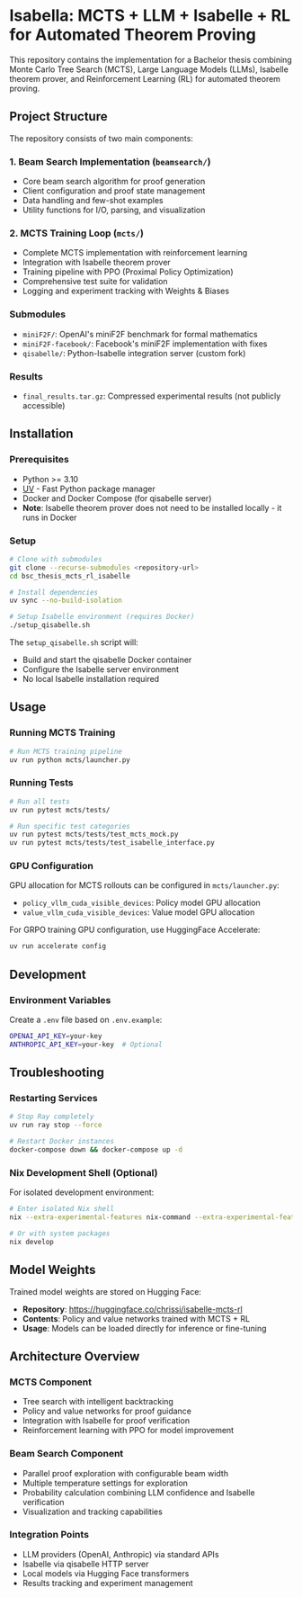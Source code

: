 # Isabella: MCTS + LLM + Isabelle + RL for Automated Theorem Proving

This repository contains the implementation for a Bachelor thesis combining Monte Carlo Tree Search (MCTS), Large Language Models (LLMs), Isabelle theorem prover, and Reinforcement Learning (RL) for automated theorem proving.

## Project Structure

The repository consists of two main components:

### 1. Beam Search Implementation (`beamsearch/`)
- Core beam search algorithm for proof generation
- Client configuration and proof state management
- Data handling and few-shot examples
- Utility functions for I/O, parsing, and visualization

### 2. MCTS Training Loop (`mcts/`)
- Complete MCTS implementation with reinforcement learning
- Integration with Isabelle theorem prover
- Training pipeline with PPO (Proximal Policy Optimization)
- Comprehensive test suite for validation
- Logging and experiment tracking with Weights & Biases

### Submodules
- `miniF2F/`: OpenAI's miniF2F benchmark for formal mathematics
- `miniF2F-facebook/`: Facebook's miniF2F implementation with fixes
- `qisabelle/`: Python-Isabelle integration server (custom fork)

### Results
- `final_results.tar.gz`: Compressed experimental results (not publicly accessible)

## Installation

### Prerequisites
- Python >= 3.10
- [UV](https://docs.astral.sh/uv/) - Fast Python package manager
- Docker and Docker Compose (for qisabelle server)
- **Note**: Isabelle theorem prover does not need to be installed locally - it runs in Docker

### Setup

```bash
# Clone with submodules
git clone --recurse-submodules <repository-url>
cd bsc_thesis_mcts_rl_isabelle

# Install dependencies
uv sync --no-build-isolation

# Setup Isabelle environment (requires Docker)
./setup_qisabelle.sh
```

The `setup_qisabelle.sh` script will:
- Build and start the qisabelle Docker container
- Configure the Isabelle server environment
- No local Isabelle installation required



## Usage

### Running MCTS Training

```bash
# Run MCTS training pipeline
uv run python mcts/launcher.py
```

### Running Tests

```bash
# Run all tests
uv run pytest mcts/tests/

# Run specific test categories
uv run pytest mcts/tests/test_mcts_mock.py
uv run pytest mcts/tests/test_isabelle_interface.py
```

### GPU Configuration

GPU allocation for MCTS rollouts can be configured in `mcts/launcher.py`:
- `policy_vllm_cuda_visible_devices`: Policy model GPU allocation
- `value_vllm_cuda_visible_devices`: Value model GPU allocation

For GRPO training GPU configuration, use HuggingFace Accelerate:
```bash
uv run accelerate config
```

## Development



### Environment Variables

Create a `.env` file based on `.env.example`:
```bash
OPENAI_API_KEY=your-key
ANTHROPIC_API_KEY=your-key  # Optional
```

## Troubleshooting

### Restarting Services
```bash
# Stop Ray completely
uv run ray stop --force

# Restart Docker instances
docker-compose down && docker-compose up -d
```

### Nix Development Shell (Optional)

For isolated development environment:
```bash
# Enter isolated Nix shell
nix --extra-experimental-features nix-command --extra-experimental-features flakes develop --ignore-env

# Or with system packages
nix develop
```

## Model Weights

Trained model weights are stored on Hugging Face:
- **Repository**: https://huggingface.co/chrissi/isabelle-mcts-rl
- **Contents**: Policy and value networks trained with MCTS + RL
- **Usage**: Models can be loaded directly for inference or fine-tuning

## Architecture Overview

### MCTS Component
- Tree search with intelligent backtracking
- Policy and value networks for proof guidance
- Integration with Isabelle for proof verification
- Reinforcement learning with PPO for model improvement

### Beam Search Component
- Parallel proof exploration with configurable beam width
- Multiple temperature settings for exploration
- Probability calculation combining LLM confidence and Isabelle verification
- Visualization and tracking capabilities

### Integration Points
- LLM providers (OpenAI, Anthropic) via standard APIs
- Isabelle via qisabelle HTTP server
- Local models via Hugging Face transformers
- Results tracking and experiment management

